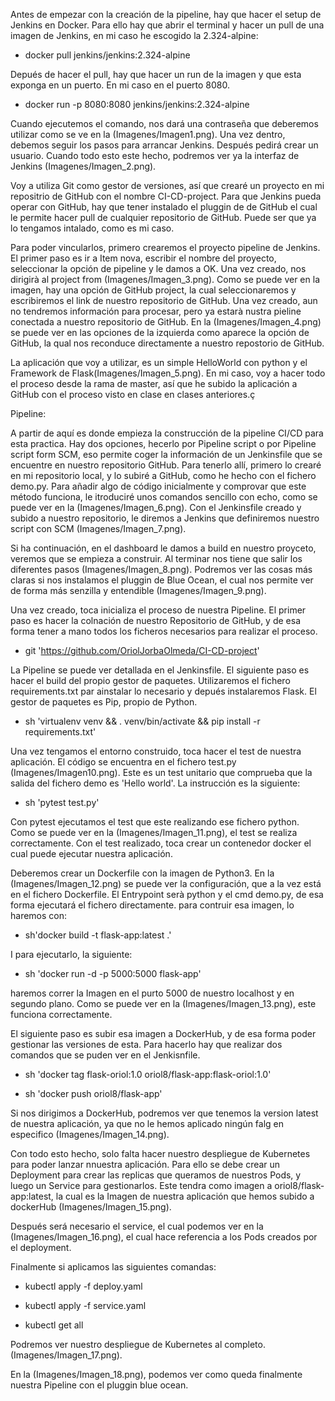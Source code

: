 Antes de empezar con la creación de la pipeline, hay que hacer el setup de Jenkins en Docker. Para ello hay que abrir el terminal y hacer un pull de una imagen de Jenkins, en mi caso he escogido la 2.324-alpine:

- docker pull jenkins/jenkins:2.324-alpine

Depués de hacer el pull, hay que hacer un run de la imagen y que esta exponga en un puerto. En mi caso en el puerto 8080.

- docker run -p 8080:8080 jenkins/jenkins:2.324-alpine

Cuando ejecutemos el comando, nos dará una contraseña que deberemos utilizar como se ve en la (Imagenes/Imagen1.png). Una vez dentro, debemos seguir los pasos para arrancar Jenkins. Después pedirá crear un usuario. Cuando todo esto este hecho, podremos ver ya la interfaz de Jenkins (Imagenes/Imagen_2.png).

Voy a utiliza Git como gestor de versiones, así que crearé un proyecto en mi repositrio de GitHub con el nombre CI-CD-project. Para que Jenkins pueda operar con GitHub, hay que tener instalado el pluggin de de GitHub el cual le permite hacer pull de cualquier repositorio de GitHub. Puede ser que ya lo tengamos intalado, como es mi caso.

Para poder vincularlos, primero crearemos el proyecto pipeline de Jenkins. El primer paso es ir a Item nova, escribir el nombre del proyecto, seleccionar la opción de pipeline y le damos a OK. Una vez creado, nos dirigirà al project from (Imagenes/Imagen_3.png). Como se puede ver en la imagen, hay una opción de GitHub project, la cual seleccionaremos y escribiremos el link de nuestro repositorio de GitHub. Una vez creado, aun no tendremos información para procesar, pero ya estarà nustra pieline conectada a nuestro repositorio de GitHub. En la (Imagenes/Imagen_4.png) se puede ver en las opciones de la izquierda como aparece la opción de GitHub, la qual nos reconduce directamente a nuestro repostorio de GitHub.

La aplicación que voy a utilizar, es un simple HelloWorld con python y el Framework de Flask(Imagenes/Imagen_5.png). En mi caso, voy a hacer todo el proceso desde la rama de master, así que he subido la aplicación a GitHub con el proceso visto en clase en clases anteriores.ç

Pipeline:

A partir de aquí es donde empieza la construcción de la pipeline CI/CD para esta practica. Hay dos opciones, hecerlo por Pipeline script o por Pipeline script form SCM, eso permite coger la información de un Jenkinsfile que se encuentre en nuestro repositorio GitHub. Para tenerlo allí, primero lo crearé en mi repositorio local, y lo subiré a GitHub, como he hecho con el fichero demo.py. Para añadir algo de código inicialmente y comprovar que este método funciona, le itroduciré unos comandos sencillo con echo, como se puede ver en la (Imagenes/Imagen_6.png). Con el Jenkinsfile creado y subido a nuestro repositorio, le diremos a Jenkins que definiremos nuestro script con SCM (Imagenes/Imagen_7.png).

Si ha continuación, en el dashboard le damos a build en nuestro proyceto, veremos que se empieza a construir. Al terminar nos tiene que salir los diferentes pasos (Imagenes/Imagen_8.png). Podremos ver las cosas más claras si nos instalamos el pluggin de Blue Ocean, el cual nos permite ver de forma más senzilla y entendible (Imagenes/Imagen_9.png).

Una vez creado, toca inicializa el proceso de nuestra Pipeline. El primer paso es hacer la colnación de nuestro Repositorio de GitHub, y de esa forma tener a mano todos los ficheros necesarios para realizar el proceso.

- git 'https://github.com/OriolJorbaOlmeda/CI-CD-project'

La Pipeline se puede ver detallada en el Jenkinsfile.
El siguiente paso es hacer el build del propio gestor de paquetes. Utilizaremos el fichero requirements.txt par ainstalar lo necesario y depués instalaremos Flask. El gestor de paquetes es Pip, propio de Python.

- sh 'virtualenv venv && . venv/bin/activate && pip install -r requirements.txt'

Una vez tengamos el entorno construido, toca hacer el test de nuestra aplicación. El código se encuentra en el fichero test.py (Imagenes/Imagen10.png). Este es un test unitario que comprueba que la salida del fichero demo es 'Hello world'. La instrucción es la siguiente:

- sh 'pytest test.py'

Con pytest ejecutamos el test que este realizando ese fichero python. Como se puede ver en la (Imagenes/Imagen_11.png), el test se realiza correctamente.
Con el test realizado, toca crear un contenedor docker el cual puede ejecutar nuestra aplicación.

Deberemos crear un Dockerfile con la imagen de Python3. En la (Imagenes/Imagen_12.png) se puede ver la configuración, que a la vez está en el fichero Dockerfile. El Entrypoint serà python y el cmd demo.py, de esa forma ejecutará el fichero directamente. para contruir esa imagen, lo haremos con:

- sh'docker build -t flask-app:latest .'

I para ejecutarlo, la siguiente:

- sh 'docker run -d -p 5000:5000 flask-app'

haremos correr la Imagen en el purto 5000 de nuestro localhost y en segundo plano. Como se puede ver en la (Imagenes/Imagen_13.png), este funciona correctamente.

El siguiente paso es subir esa imagen a DockerHub, y de esa forma poder gestionar las versiones de esta. Para hacerlo hay que realizar dos comandos que se puden ver en el Jenkisnfile.

- sh 'docker tag flask-oriol:1.0 oriol8/flask-app:flask-oriol:1.0'

- sh 'docker push oriol8/flask-app'

Si nos dirigimos a DockerHub, podremos ver que tenemos la version latest de nuestra aplicación, ya que no le hemos aplicado ningún falg en especifico (Imagenes/Imagen_14.png).

Con todo esto hecho, solo falta hacer nuestro despliegue de Kubernetes para poder lanzar nnuestra aplicación. Para ello se debe crear un Deployment para crear las replicas que queramos de nuestros Pods, y luego un Service para gestionarlos. Este tendra como imagen a oriol8/flask-app:latest, la cual es la Imagen de nuestra aplicación que hemos subido a dockerHub (Imagenes/Imagen_15.png).

Después será necesario el service, el cual podemos ver en la (Imagenes/Imagen_16.png), el cual hace referencia a los Pods creados por el deployment.

Finalmente si aplicamos las siguientes comandas:

- kubectl apply -f deploy.yaml

- kubectl apply -f service.yaml

- kubectl get all

Podremos ver nuestro despliegue de Kubernetes al completo. (Imagenes/Imagen_17.png).

En la (Imagenes/Imagen_18.png), podemos ver como queda finalmente nuestra Pipeline con el pluggin blue ocean.
